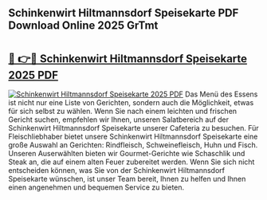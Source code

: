 ## Schinkenwirt Hiltmannsdorf Speisekarte PDF Download Online 2025 GrTmt

# <h2><a href="http://gc5yrs.nevu.top/?p=Schinkenwirt+Hiltmannsdorf+Speisekarte">🔗 👉🔴 Schinkenwirt Hiltmannsdorf Speisekarte 2025 PDF</a></h2>

[![Schinkenwirt Hiltmannsdorf Speisekarte 2025 PDF](https://i.imgur.com/dBaPXMq.png)](http://gc5yrs.nevu.top/?p=Schinkenwirt+Hiltmannsdorf+Speisekarte)
Das Menü des Essens ist nicht nur eine Liste von Gerichten, sondern auch die Möglichkeit, etwas für sich selbst zu wählen. Wenn Sie nach einem leichten und frischen Gericht suchen, empfehlen wir Ihnen, unseren Salatbereich auf der Schinkenwirt Hiltmannsdorf Speisekarte unserer Cafeteria zu besuchen. Für Fleischliebhaber bietet unsere Schinkenwirt Hiltmannsdorf Speisekarte eine große Auswahl an Gerichten: Rindfleisch, Schweinefleisch, Huhn und Fisch. Unseren Auserwählten bieten wir Gourmet-Gerichte wie Schaschlik und Steak an, die auf einem alten Feuer zubereitet werden. Wenn Sie sich nicht entscheiden können, was Sie von der Schinkenwirt Hiltmannsdorf Speisekarte wünschen, ist unser Team bereit, Ihnen zu helfen und Ihnen einen angenehmen und bequemen Service zu bieten.
